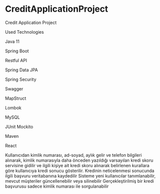# CreditApplicationProject
Credit Application Project


Used Technologies


Java 11

Spring Boot

Restful API

Spring Data JPA

Spring Security

Swagger

MapStruct

Lombok

MySQL

JUnit Mockito

Maven

React




Kullanıcıdan kimlik numarası, ad-soyad, aylık gelir ve telefon bilgileri alınarak, kimlik numarasıyla daha önceden yazıldığı varsayılan kredi skoru servisine gidilir ve ilgili kişiye ait kredi skoru alınarak belirlenen kurallara göre kullanıcıya kredi sonucu gösterilir.
Kredinin neticelenmesi sonucunda ilgili başvuru veritabanına kaydedilir
Sisteme yeni kullanıcılar tanımlanabilir, mevcut müşteriler güncellenebilir veya silinebilir
Gerçekleştirilmiş bir kredi başvurusu sadece kimlik numarası ile sorgulanabilir
